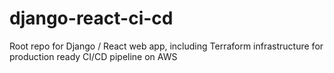# django-react-ci-cd
Root repo for Django / React web app, including Terraform infrastructure for production ready CI/CD pipeline on AWS
